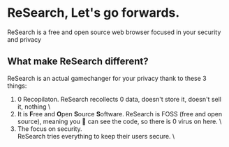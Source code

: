 # ReSearch, Let's go forwards.

ReSearch is a free and open source web browser focused in your security and privacy

## What make ReSearch different?

ReSearch is an actual gamechanger for your privacy thank to these 3 things:

1. 0 Recopilaton.
   ReSearch recollects 0 data, doesn't store it, doesn't sell it, nothing \
2. It is **F**ree and **O**pen **S**ource **S**oftware.
   ReSearch is FOSS (free and open source), meaning you 🫵 can see the code, so there is 0 virus on here. \
3. The focus on security.\
   ReSearch tries everything to keep their users secure. \

